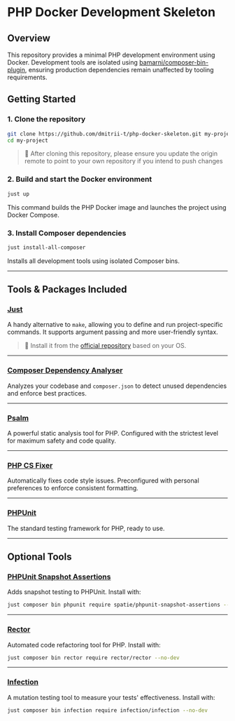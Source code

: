 # PHP Docker Development Skeleton

## Overview

This repository provides a minimal PHP development environment using Docker.
Development tools are isolated using [bamarni/composer-bin-plugin](https://github.com/bamarni/composer-bin-plugin), ensuring production dependencies remain unaffected by tooling requirements.

## Getting Started

### 1. Clone the repository

```bash
git clone https://github.com/dmitrii-t/php-docker-skeleton.git my-project
cd my-project
```

> 📌 After cloning this repository, please ensure you update the origin remote to point to your own repository if you intend to push changes

### 2. Build and start the Docker environment

```bash
just up
```

This command builds the PHP Docker image and launches the project using Docker Compose.

### 3. Install Composer dependencies

```bash
just install-all-composer
```

Installs all development tools using isolated Composer bins.

---

## Tools & Packages Included

### [Just](https://github.com/casey/just)

A handy alternative to `make`, allowing you to define and run project-specific commands.
It supports argument passing and more user-friendly syntax.

> 📌 Install it from the [official repository](https://github.com/casey/just) based on your OS.

---

### [Composer Dependency Analyser](https://packagist.org/packages/shipmonk/composer-dependency-analyser)

Analyzes your codebase and `composer.json` to detect unused dependencies and enforce best practices.

---

### [Psalm](https://packagist.org/packages/vimeo/psalm)

A powerful static analysis tool for PHP.
Configured with the strictest level for maximum safety and code quality.

---

### [PHP CS Fixer](https://packagist.org/packages/friendsofphp/php-cs-fixer)

Automatically fixes code style issues.
Preconfigured with personal preferences to enforce consistent formatting.

---

### [PHPUnit](https://packagist.org/packages/phpunit/phpunit)

The standard testing framework for PHP, ready to use.

---

## Optional Tools

### [PHPUnit Snapshot Assertions](https://packagist.org/packages/spatie/phpunit-snapshot-assertions)

Adds snapshot testing to PHPUnit.
Install with:

```bash
just composer bin phpunit require spatie/phpunit-snapshot-assertions --no-dev
```

---

### [Rector](https://packagist.org/packages/rector/rector)

Automated code refactoring tool for PHP.
Install with:

```bash
just composer bin rector require rector/rector --no-dev
```

---

### [Infection](https://packagist.org/packages/infection/infection)

A mutation testing tool to measure your tests' effectiveness.
Install with:

```bash
just composer bin infection require infection/infection --no-dev
```